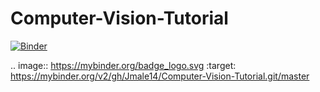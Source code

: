 # Computer-Vision-Tutorial

[![Binder](https://mybinder.org/badge_logo.svg)](https://mybinder.org/v2/gh/Jmale14/Computer-Vision-Tutorial.git/master)

.. image:: https://mybinder.org/badge_logo.svg
 :target: https://mybinder.org/v2/gh/Jmale14/Computer-Vision-Tutorial.git/master

